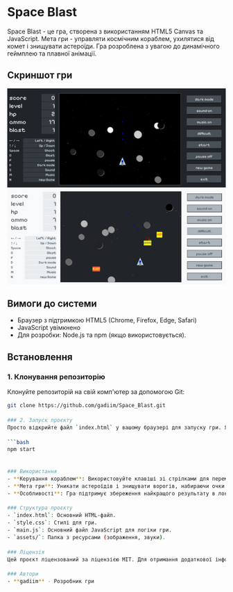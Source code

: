 # Space Blast

Space Blast - це гра, створена з використанням HTML5 Canvas та JavaScript. 
Мета гри - управляти космічним кораблем, ухилятися від комет і знищувати астероїди. 
Гра розроблена з увагою до динамічного геймплею та плавної анімації.

## Скриншот гри

![Space Blast Screenshot](assets/screenshots/space_blast_screenshot_dark.png)
![Space Blast Screenshot](assets/screenshots/space_blast_screenshot_light.png)

## Вимоги до системи

- Браузер з підтримкою HTML5 (Chrome, Firefox, Edge, Safari)
- JavaScript увімкнено
- Для розробки: Node.js та npm (якщо використовується).

## Встановлення

### 1. Клонування репозиторію

Клонуйте репозиторій на свій комп'ютер за допомогою Git:

```bash
git clone https://github.com/gadiim/Space_Blast.git

### 2. Запуск проєкту
Просто відкрийте файл `index.html` у вашому браузері для запуску гри. Якщо використовується сервер для розробки, запустіть його через npm:

```bash
npm start


### Використання
- **Керування кораблем**: Використовуйте клавіші зі стрілками для переміщення та пробіл для стрільби.
- **Мета гри**: Уникати астероїдів і знищувати ворогів, набираючи очки.
- **Особливості**: Гра підтримує збереження найкращого результату в локальному сховищі.

### Структура проєкту
- `index.html`: Основний HTML-файл.
- `style.css`: Стилі для гри.
- `main.js`: Основний файл JavaScript для логіки гри.
- `assets/`: Папка з ресурсами (зображення, звуки).

### Ліцензія
Цей проєкт ліцензований за ліцензією MIT. Для отримання додаткової інформації перегляньте файл [LICENSE](LICENSE).

### Автори
- **gadiim** - Розробник гри



